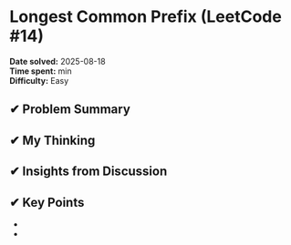 # Longest Common Prefix (LeetCode #14)

**Date solved:** 2025-08-18   
**Time spent:**  min  
**Difficulty:** Easy   

## ✔︎ Problem Summary


## ✔︎ My Thinking


## ✔︎ Insights from Discussion


## ✔︎ Key Points
- 
- 

